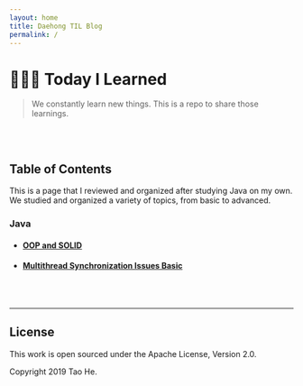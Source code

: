 ```yaml
---
layout: home
title: Daehong TIL Blog
permalink: /
---
```


# 👨🏻‍💻 Today I Learned

> We constantly learn new things. This is a repo to share those learnings.

<br>
<br>

## Table of Contents
This is a page that I reviewed and organized after studying Java on my own.
We studied and organized a variety of topics, from basic to advanced.
### Java

- #### [OOP and SOLID](/_posts/2023-11-29-java-oop-solid.md)
- #### [Multithread Synchronization Issues Basic](/_posts/2023-11-29-java-multi-issues.md)


<br>
<br>
<hr>

## License

This work is open sourced under the Apache License, Version 2.0.

Copyright 2019 Tao He.

[1]: https://pages.github.com
[2]: https://pages.github.com/themes
[3]: https://github.com/sighingnow/jekyll-gitbook/fork
[4]: https://github.com/allejo/jekyll-toc
[5]: https://github.com/gitbook-plugins/gitbook-plugin-search-pro
[6]: https://github.com/rouge-ruby/rouge/tree/master/lib/rouge/themes
[7]: https://analytics.google.com/analytics/web/
[8]: https://www.cnzz.com/
[9]: https://docs.microsoft.com/en-us/azure/azure-monitor/app/app-insights-overview
[10]: https://github.com/sighingnow/jekyll-gitbook/blob/master/gitbook/custom.css
[11]: https://discordjs.guide/popular-topics/canvas.html#setting-up-napi-rs-canvas
[12]: https://rubygems.org/gems/jekyll-remote-theme
[13]: https://docs.github.com/en/pages/setting-up-a-github-pages-site-with-jekyll/adding-a-theme-to-your-github-pages-site-using-jekyll
[14]: https://github.com/sighingnow/jekyll-gitbook/blob/master/_config.yml
